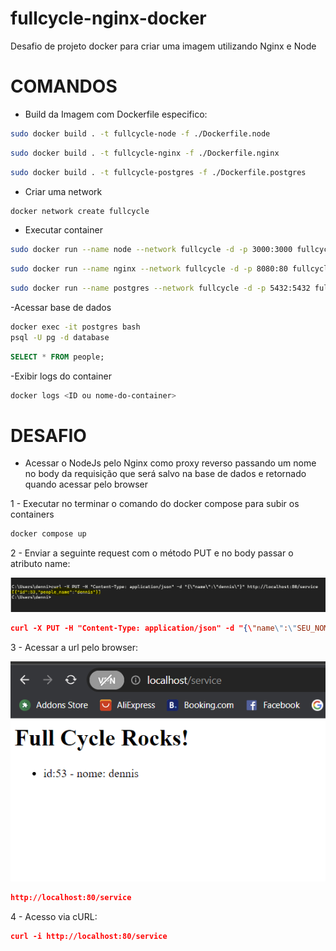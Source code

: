 # fullcycle-nginx-docker

Desafio de projeto docker para criar uma imagem utilizando Nginx e Node

# COMANDOS

- Build da Imagem com Dockerfile especifico:
```bash
sudo docker build . -t fullcycle-node -f ./Dockerfile.node
```

```bash
sudo docker build . -t fullcycle-nginx -f ./Dockerfile.nginx
```

```bash
sudo docker build . -t fullcycle-postgres -f ./Dockerfile.postgres
```
 
- Criar uma network

```bash
docker network create fullcycle
```


- Executar container

```bash
sudo docker run --name node --network fullcycle -d -p 3000:3000 fullcycle-node
```

```bash
sudo docker run --name nginx --network fullcycle -d -p 8080:80 fullcycle-nginx
```

```bash
sudo docker run --name postgres --network fullcycle -d -p 5432:5432 fullcycle-postgres
```

-Acessar base de dados

```bash
docker exec -it postgres bash
psql -U pg -d database
```

```sql
SELECT * FROM people;
```

-Exibir logs do container
```bash
docker logs <ID ou nome-do-container>
```


# DESAFIO

- Acessar o NodeJs pelo Nginx como proxy reverso passando um nome no body da requisição que será salvo na base de dados e retornado quando acessar pelo browser

1 - Executar no terminar o comando do docker compose para subir os containers

```bash
docker compose up
```


2 - Enviar a seguinte request com o método PUT e no body passar o atributo name:

![Imagem com menos de 2MB](imagens/enviar_request.png)

```json
curl -X PUT -H "Content-Type: application/json" -d "{\"name\":\"SEU_NOME\"}" http://localhost:80/service
```


3 - Acessar a url pelo browser:

![Imagem com menos de 2MB](imagens/acesso.png)

```json
http://localhost:80/service
```

4 - Acesso via cURL:

```json
curl -i http://localhost:80/service
```
